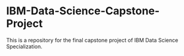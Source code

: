 # IBM-Data-Science-Capstone-Project

This is a repository for the final capstone project of IBM Data Science Specialization.
